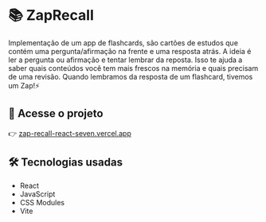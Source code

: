 # 📚 ZapRecall

Implementação de um app de flashcards, são cartões de estudos que contém uma pergunta/afirmação na frente e uma resposta atrás. A ideia é ler a pergunta ou afirmação e tentar lembrar da reposta. Isso te ajuda a saber quais conteúdos você tem mais frescos na memória e quais precisam de uma revisão. Quando lembramos da resposta de um flashcard, tivemos um Zap!⚡

## 🔗 Acesse o projeto

👉 [zap-recall-react-seven.vercel.app](https://zap-recall-react-seven.vercel.app/)

## 🛠️ Tecnologias usadas

- React  
- JavaScript  
- CSS Modules  
- Vite
